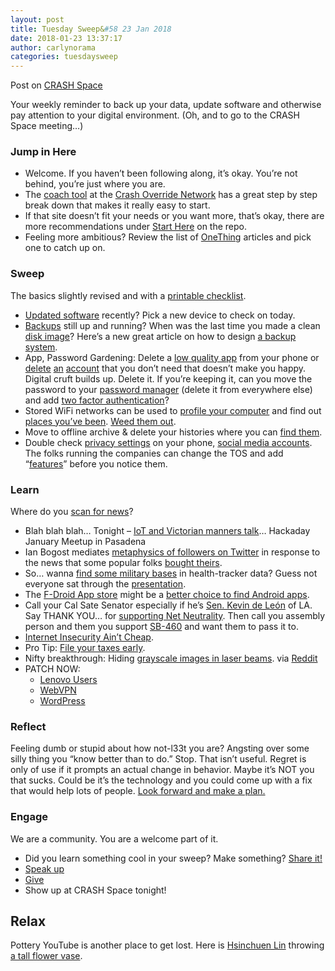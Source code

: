 ```yaml
---
layout: post
title: Tuesday Sweep&#58 23 Jan 2018
date: 2018-01-23 13:37:17
author: carlynorama
categories: tuesdaysweep
---
```


Post on [CRASH Space](https://blog.crashspace.org/2018/01/tuesday-sweep-30-january-2018/)


Your weekly reminder to back up your data, update software and otherwise pay attention to your digital environment. (Oh, and to go to the CRASH Space meeting…)

### Jump in Here

*   Welcome. If you haven’t been following along, it’s okay. You’re not behind, you’re just where you are.
*   The [coach tool](http://www.crashoverridenetwork.com/coach.html) at the [Crash Override Network](http://www.crashoverridenetwork.com/) has a great step by step break down that makes it really easy to start.
*   If that site doesn’t fit your needs or you want more, that’s okay, there are more recommendations under [Start Here](https://carlynorama.github.io/tuesday/start/) on the repo.
*   Feeling more ambitious? Review the list of [OneThing](https://blog.crashspace.org/tag/onething/) articles and pick one to catch up on.

### Sweep

The basics slightly revised and with a [printable checklist](https://carlynorama.github.io/tuesday/sweep/printable_checklist.html).

*   [Updated software](https://blog.crashspace.org/2016/12/one-thing-to-do-today-tuesday-routine-update-everything/) recently? Pick a new device to check on today.
*   [Backups](https://blog.crashspace.org/2016/11/one-thing-to-do-today-tuesday-sweep-where-are-your-backups/) still up and running? When was the last time you made a clean [disk image](https://blog.crashspace.org/2017/01/one-thing-to-do-today-keep-a-clean-disk-image-on-hand/)? Here’s a new great article on how to design [a backup system](https://www.grahamcluley.com/create-robust-data-backup-plan-make-sure-works/).
*   App, Password Gardening: Delete a [low quality app](https://blog.crashspace.org/2016/12/one-thing-to-do-today-institute-beyonce-rules-for-vetting-apps/) from your phone or [delete](https://blog.crashspace.org/2016/12/one-thing-to-do-today-turn-off-image-loading-for-email/) [an](https://blog.crashspace.org/2016/12/one-thing-to-do-today-turn-off-image-loading-for-email/) [account](https://blog.crashspace.org/2016/11/one-thing-to-do-today-delete-your-account/) that you don’t need that doesn’t make you happy. Digital cruft builds up. Delete it. If you’re keeping it, can you move the password to your [password manager](https://blog.crashspace.org/2016/11/one-thing-to-do-today-what-passwords-do-you-have-anyway/) (delete it from everywhere else) and add [two factor authentication](https://blog.crashspace.org/2016/11/one-thing-to-do-today-enable-two-factor-authorization/)?
*   Stored WiFi networks can be used to [profile your computer](https://www.theatlantic.com/technology/archive/2017/04/when-apps-collude-to-steal-your-data/522177/) and find out [places you’ve been](https://www.eff.org/deeplinks/2014/07/your-android-device-telling-world-where-youve-been). [Weed them out](http://www.tomsguide.com/faq/id-2322427/erase-previous-connections-laptop.html).
*   Move to offline archive & delete your histories where you can [find them](https://support.google.com/accounts/answer/7028918).
*   Double check [privacy settings](https://blog.crashspace.org/2016/12/one-thing-to-do-today-if-one-must-use-social-media-follow-army-rules/) on your phone, [social media accounts](https://ssd.eff.org/en/module/protecting-yourself-social-networks). The folks running the companies can change the TOS and add “[features](https://ssd.eff.org/en/module/facebook-groups-reducing-risks)” before you notice them.

### Learn

Where do you [scan for news](https://carlynorama.github.io/tuesday/learn/)?

*   Blah blah blah… Tonight – [IoT and Victorian manners talk](https://www.meetup.com/Hackaday-Los-Angeles/events/246422397/)… Hackaday January Meetup in Pasadena
*   Ian Bogost mediates [metaphysics of followers on Twitter](https://www.theatlantic.com/technology/archive/2018/01/all-followers-are-fake-followers/551789/) in response to the news that some popular folks [bought theirs](https://www.nytimes.com/interactive/2018/01/27/technology/social-media-bots.html).
*   So… wanna [find some military bases](https://www.wired.com/story/strava-heat-map-military-bases-fitness-trackers-privacy/) in health-tracker data? Guess not everyone sat through the [presentation](https://blog.crashspace.org/2016/12/one-thing-to-do-today-if-one-must-use-social-media-follow-army-rules/).
*   The [F-Droid App store](https://f-droid.org/en/) might be a [better choice to find Android apps](https://www.wired.com/story/android-users-to-avoid-malware-ditch-googles-app-store/).
*   Call your Cal Sate Senator especially if he’s [Sen. Kevin de León](http://sd24.senate.ca.gov/) of LA. Say THANK YOU… for [supporting Net Neutrality](https://arstechnica.com/tech-policy/2018/01/california-senate-approves-net-neutrality-law-in-defiance-of-fcc/). Then call you assembly person and them you support [SB-460](https://leginfo.legislature.ca.gov/faces/billTextClient.xhtml?bill_id=201720180SB460) and want them to pass it to.
*   [Internet Insecurity Ain’t Cheap](https://www.schneier.com/blog/archives/2018/01/estimating_the_.html).
*   Pro Tip: [File your taxes early](https://krebsonsecurity.com/2018/01/file-your-taxes-before-scammers-do-it-for-you/).
*   Nifty breakthrough: Hiding [grayscale images in laser beams](https://www.nature.com/articles/lsa2017129). via [Reddit](https://www.reddit.com/r/science/comments/7tx993/highresolution_grayscale_image_hidden_in_a_laser/)
*   PATCH NOW:
    *   [Lenovo Users](https://arstechnica.com/information-technology/2018/01/lenovo-fixes-hard-coded-password-and-weak-crypto-in-fingerprint-manager/)
    *   [WebVPN](https://arstechnica.com/information-technology/2018/01/cisco-drops-a-mega-vulnerability-alert-for-vpn-devices/)
    *   [WordPress](https://arstechnica.com/information-technology/2018/01/more-than-2000-wordpress-websites-are-infected-with-a-keylogger/)

### Reflect

Feeling dumb or stupid about how not-l33t you are? Angsting over some silly thing you “know better than to do.” Stop. That isn’t useful. Regret is only of use if it prompts an actual change in behavior. Maybe it’s NOT you that sucks. Could be it’s the technology and you could come up with a fix that would help lots of people. [Look forward and make a plan.](https://blog.crashspace.org/2016/11/one-thing-to-do-today-add-self-review-to-tuesday-checklist/)

### Engage

We are a community. You are a welcome part of it.

*   Did you learn something cool in your sweep? Make something? [Share it!](https://blog.crashspace.org/2017/05/tuesday-sweep-9-may-2017/)
*   [Speak up](https://blog.crashspace.org/2016/12/one-thing-to-do-today-collect-phone-numbers-for-future-tuesday-sweeps/)
*   [Give](https://blog.crashspace.org/2016/11/one-thing-to-do-today-plan-a-way-to-give-to-the-cause-regularly/)
*   Show up at CRASH Space tonight!

## Relax

Pottery YouTube is another place to get lost. Here is [Hsinchuen Lin](https://www.youtube.com/channel/UCgOv-bHeFHnbZE_2fs6YTdQ?&ab_channel=HsinchuenLin) throwing [a tall flower vase](https://www.youtube.com/watch?v=B0okTX7Ior8&ab_channel=HsinchuenLin).
